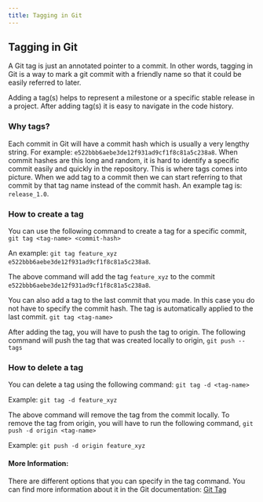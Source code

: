 ```yaml
---
title: Tagging in Git
---
```

## Tagging in Git
A Git tag is just an annotated pointer to a commit. In other words, tagging in Git is a way to mark a git commit with a friendly name so that it could be easily referred to later.

Adding a tag(s) helps to represent a milestone or a specific stable release in a project. After adding tag(s) it is easy to navigate in the code history.

### Why tags?
Each commit in Git will have a commit hash which is usually a very lengthy string.
For example: `e522bbb6aebe3de12f931ad9cf1f8c81a5c238a8`.
When commit hashes are this long and random, it is hard to identify a specific commit easily and quickly in the repository. This is where tags comes into picture. When we add tag to a commit then we can start referring to that commit by that tag name instead of the commit hash.
An example tag is: `release_1.0`.

### How to create a tag
You can use the following command to create a tag for a specific commit,
`git tag <tag-name> <commit-hash>`

An example: `git tag feature_xyz e522bbb6aebe3de12f931ad9cf1f8c81a5c238a8`.

The above command will add the tag `feature_xyz` to the commit `e522bbb6aebe3de12f931ad9cf1f8c81a5c238a8`.

You can also add a tag to the last commit that you made. In this case you do not have to specify the commit hash. The tag is automatically applied to the last commit.
`git tag <tag-name>`

After adding the tag, you will have to push the tag to origin. The following command will push the tag that was created locally to origin,
`git push --tags`

### How to delete a tag
You can delete a tag using the following command:
`git tag -d <tag-name>`

Example: `git tag -d feature_xyz`

The above command will remove the tag from the commit locally. To remove the tag from origin, you will have to run the following command,
`git push -d origin <tag-name>`

Example: `git push -d origin feature_xyz`


#### More Information:
There are different options that you can specify in the tag command. You can find more information about it in the Git documentation: [Git Tag](https://git-scm.com/docs/git-tag "Git Tags")

